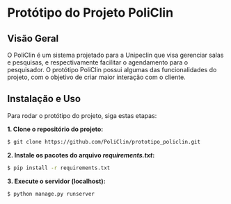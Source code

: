 # Protótipo do Projeto PoliClin

## Visão Geral

O PoliClin é um sistema projetado para a Unipeclin que visa gerenciar salas e pesquisas, e respectivamente facilitar o agendamento para o pesquisador. O protótipo PoliClin possui algumas das funcionalidades do projeto, com o objetivo de criar maior interação com o cliente.

## Instalação e Uso

Para rodar o protótipo do projeto, siga estas etapas:

**1. Clone o repositório do projeto:**  
   ```bash
   $ git clone https://github.com/PoliClin/prototipo_policlin.git
   ```

**2. Instale os pacotes do arquivo *requirements.txt*:**  
   ```bash
   $ pip install -r requirements.txt
   ```  

**3. Execute o servidor (localhost):**  
   ```bash
   $ python manage.py runserver
   ```

